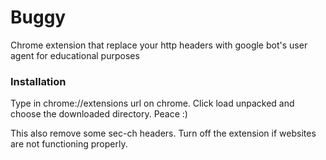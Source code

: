# Buggy
Chrome extension that replace your http headers with google bot's user agent for educational purposes

### Installation
Type in chrome://extensions url on chrome.
Click load unpacked and choose the downloaded directory. Peace :) 

This also remove some sec-ch headers.
Turn off the extension if websites are not functioning properly.
